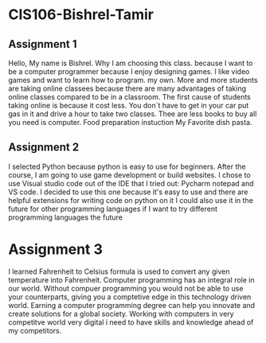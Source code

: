 # CIS106-Bishrel-Tamir

## Assignment 1

Hello, My name is Bishrel. Why I am choosing this class. because I want to be a computer programmer because I enjoy designing games. I like video games and want to learn how to program. my own. More and more students are taking online classees because there are many advantages of taking online classes compared to be in a classroom. The first cause of students taking online is because it cost less. You don`t have to get in your car put gas in it and drive a hour to take two classes. Thee are less books to buy all you need is computer.
Food preparation instuction My Favorite dish pasta.

## Assignment 2

I selected Python because python is easy to use for beginners. After the course, I am going to use game development or build websites. I chose to use Visual studio code out of the IDE that I tried out: Pycharm notepad and VS code. I decided to use this one because it's easy to use and there are helpful extensions for writing code on python on it I could also use it in the future for other programming languages if I want to try different programming languages the future

# Assignment 3
I learned Fahrenheit to Celsius formula is used to convert any given temperature into Fahrenheit. Computer programming has an integral role in our world.  Without compuer programming you would not be able to use your counterparts, giving you a comptetive edge in this technology driven world. Earning a computer programming degree can help you innovate and create solutions for a global society. Working with computers in very competitve world  very digital i need to have skills and knowledge ahead of my competitors.
